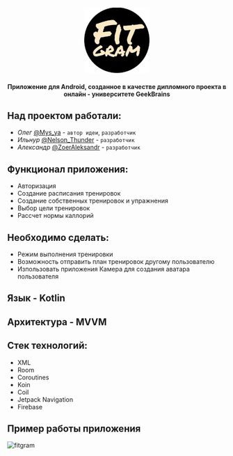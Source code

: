 <p align="center">
 <img src = "./app/src/main/res/drawable/icon_circle.png" alt="icon" width="150" height="150">
</p>

<h4 align="center">Приложение для Android, созданное в качестве дипломного проекта в онлайн - университете GeekBrains</h4>

## Над проектом работали: 

 -  _Олег_  [@Mys_ya](https://t.me/Mys_ya) -  `автор идеи`, `разработчик`
 -  _Ильнур_ [@Nelson_Thunder](https://t.me/Nelson_Thunder) -  `разработчик`
 -  _Александр_ [@ZoerAleksandr](https://t.me/ZoerAleksandr) -  `разработчик`
 
 ## Функционал приложения: 
  - Авторизация 
  - Создание расписания тренировок
  - Создание собственных тренировок и упражнения
  - Выбор цели тренировок
  - Рассчет нормы каллорий
  
 ## Необходимо сделать:
  - Режим выполнения тренировки
  - Возможность отправить план тренировок другому пользователю
  - Изпользовать приложения Камера для создания аватара пользователя
 
 ## Язык - Kotlin
 
 ## Архитектура - MVVM
 
 ## Стек технологий:
  - XML
  - Room
  - Coroutines
  - Koin
  - Coil
  - Jetpack Navigation
  - Firebase
  
 ## Пример работы приложения
<img src = "./fitgram.gif" alt="fitgram" width="250" height="500">
